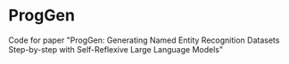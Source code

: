 # ProgGen
Code for paper "ProgGen: Generating Named Entity Recognition Datasets Step-by-step with Self-Reflexive Large Language Models"
